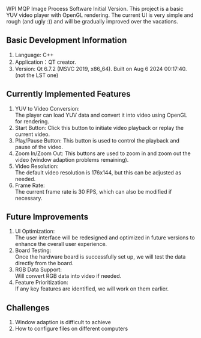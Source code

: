 WPI MQP Image Process Software Initial Version. This project is a basic YUV video player with OpenGL rendering. The current UI is very simple and rough (and ugly :)) and will be gradually improved over the vacations.

Basic Development Information
-
1. Language: C++
2. Application：QT creator. 
3. Version: Qt 6.7.2 (MSVC 2019, x86_64). Built on Aug 6 2024 00:17:40. (not the LST one)

Currently Implemented Features
-
1. YUV to Video Conversion: <br>The player can load YUV data and convert it into video using OpenGL for rendering.
2. Start Button: Click this button to initiate video playback or replay the current video.
3. Play/Pause Button: This button is used to control the playback and pause of the video.
4. Zoom In/Zoom Out: This buttons are used to zoom in and zoom out the video (window adaption problems remaining).
5. Video Resolution: <br>The default video resolution is 176x144, but this can be adjusted as needed.
6. Frame Rate: <br>The current frame rate is 30 FPS, which can also be modified if necessary.

Future Improvements
-
1. UI Optimization: <br>The user interface will be redesigned and optimized in future versions to enhance the overall user experience.
2. Board Testing: <br>Once the hardware board is successfully set up, we will test the data directly from the board.
3. RGB Data Support: <br>Will convert RGB data into video if needed.
4. Feature Prioritization: <br>If any key features are identified, we will work on them earlier.

Challenges
-
1. Window adaption is difficult to achieve
2. How to configure files on different computers
